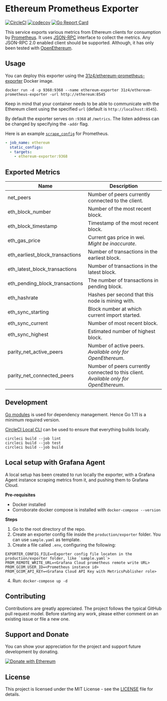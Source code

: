 # Ethereum Prometheus Exporter

[![CircleCI](https://circleci.com/gh/31z4/ethereum-prometheus-exporter.svg?style=shield&circle-token=3c4469ca8c3360117a7b843958e5537fa2530682)](https://circleci.com/gh/31z4/ethereum-prometheus-exporter)
[![codecov](https://codecov.io/gh/31z4/ethereum-prometheus-exporter/branch/master/graph/badge.svg)](https://codecov.io/gh/31z4/ethereum-prometheus-exporter)
[![Go Report Card](https://goreportcard.com/badge/github.com/31z4/ethereum-prometheus-exporter)](https://goreportcard.com/report/github.com/31z4/ethereum-prometheus-exporter)

This service exports various metrics from Ethereum clients for consumption by [Prometheus](https://prometheus.io). It uses [JSON-RPC](https://github.com/ethereum/wiki/wiki/JSON-RPC) interface to collect the metrics. Any JSON-RPC 2.0 enabled client should be supported. Although, it has only been tested with [OpenEthereum](https://openethereum.github.io/).

## Usage

You can deploy this exporter using the [31z4/ethereum-prometheus-exporter](https://hub.docker.com/r/31z4/ethereum-prometheus-exporter/) Docker image.

    docker run -d -p 9368:9368 --name ethereum-exporter 31z4/ethereum-prometheus-exporter -url http://ethereum:8545

Keep in mind that your container needs to be able to communicate with the Ethereum client using the specified `url` (default is `http://localhost:8545`).

By default the exporter serves on `:9368` at `/metrics`. The listen address can be changed by specifying the `-addr` flag.

Here is an example [`scrape_config`](https://prometheus.io/docs/prometheus/latest/configuration/configuration/#scrape_config) for Prometheus.

```yaml
- job_name: ethereum
  static_configs:
  - targets:
    - ethereum-exporter:9368
```

## Exported Metrics

| Name | Description |
| ---- | ----------- |
| net_peers | Number of peers currently connected to the client. |
| eth_block_number | Number of the most recent block. |
| eth_block_timestamp | Timestamp of the most recent block. |
| eth_gas_price | Current gas price in wei. *Might be inaccurate*. |
| eth_earliest_block_transactions | Number of transactions in the earliest block. |
| eth_latest_block_transactions | Number of transactions in the latest block. |
| eth_pending_block_transactions | The number of transactions in pending block. |
| eth_hashrate | Hashes per second that this node is mining with. |
| eth_sync_starting | Block number at which current import started. |
| eth_sync_current | Number of most recent block. |
| eth_sync_highest | Estimated number of highest block. |
| parity_net_active_peers | Number of active peers. *Available only for OpenEthereum*. |
| parity_net_connected_peers | Number of peers currently connected to this client. *Available only for OpenEthereum*. |

## Development

[Go modules](https://github.com/golang/go/wiki/Modules) is used for dependency management. Hence Go 1.11 is a minimum required version.

[CircleCI Local CLI](https://circleci.com/docs/2.0/local-cli/) can be used to ensure that everything builds locally.

    circleci build --job lint
    circleci build --job test
    circleci build --job build

## Local setup with Grafana Agent
A local setup has been created to run locally the exporter, with a Grafana Agent instance scraping metrics from it, and pushing them to Grafana Cloud.

**Pre-requisites**
- Docker installed
- Corroborate docker compose is installed with `docker-compose --version`

**Steps**
1. Go to the root directory of the repo.
2. Create an exporter config file inside the `production/exporter` folder. You can use `sample.yaml` as template.
3. Create a file called `.env`, configuring the following:
```
EXPORTER_CONFIG_FILE=<Exporter config file locaten in the production/exporter folder, like `sample.yaml`>
PROM_REMOTE_WRITE_URL=<Grafana Cloud prometheus remote write URL>
PROM_GCOM_USER_ID=<Prometheus instance id>
PROM_GCOM_API_KEY=<Grafana Cloud API Key with MetricsPublisher role>
```
4. Run: `docker-compose up -d`

## Contributing

Contributions are greatly appreciated. The project follows the typical GitHub pull request model. Before starting any work, please either comment on an existing issue or file a new one.

## Support and Donate

You can show your appreciation for the project and support future development by donating.

[![Donate with Ethereum](https://en.cryptobadges.io/badge/big/0xcaDe516c2c2d916eDf44b958ED5B52C01039fad6)](https://en.cryptobadges.io/donate/0xcaDe516c2c2d916eDf44b958ED5B52C01039fad6)

## License

This project is licensed under the MIT License - see the [LICENSE](LICENSE) file for details.
